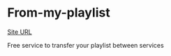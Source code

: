 # From-my-playlist
[Site URL](https://elegant-colden-8fc8be.netlify.app/)

Free service to transfer your playlist between services
